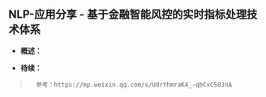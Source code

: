 ## NLP-应用分享 - 基于金融智能风控的实时指标处理技术体系
- **概述：**
>
>
>
>
>
>
>
>
>
>
>

- **待续：**
>       参考：https://mp.weixin.qq.com/s/UdrYhmraK4_-qbCxCS0JnA
>
>
>
>
>
>
>
